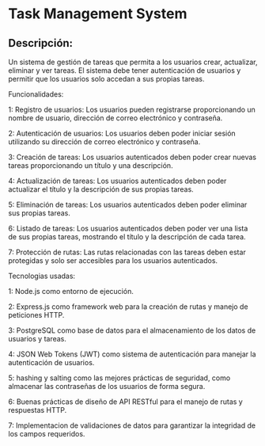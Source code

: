 # Task Management System

## Descripción:

Un sistema de gestión de tareas que permita a los usuarios crear, actualizar, eliminar y ver tareas. El sistema debe tener autenticación de usuarios y permitir que los usuarios solo accedan a sus propias tareas.

Funcionalidades:

1: Registro de usuarios: Los usuarios pueden registrarse proporcionando un nombre de usuario, dirección de correo electrónico y contraseña.

2: Autenticación de usuarios: Los usuarios deben poder iniciar sesión utilizando su dirección de correo electrónico y contraseña.

3: Creación de tareas: Los usuarios autenticados deben poder crear nuevas tareas proporcionando un título y una descripción.

4: Actualización de tareas: Los usuarios autenticados deben poder actualizar el título y la descripción de sus propias tareas.

5: Eliminación de tareas: Los usuarios autenticados deben poder eliminar sus propias tareas.

6: Listado de tareas: Los usuarios autenticados deben poder ver una lista de sus propias tareas, mostrando el título y la descripción de cada tarea.

7: Protección de rutas: Las rutas relacionadas con las tareas deben estar protegidas y solo ser accesibles para los usuarios autenticados.

Tecnologias usadas:

1: Node.js como entorno de ejecución.

2: Express.js como framework web para la creación de rutas y manejo de peticiones HTTP.

3: PostgreSQL como base de datos para el almacenamiento de los datos de usuarios y tareas.

4: JSON Web Tokens (JWT) como sistema de autenticación para manejar la autenticación de usuarios.

5: hashing y salting como las mejores prácticas de seguridad, como almacenar las contraseñas de los usuarios de forma segura.

6: Buenas prácticas de diseño de API RESTful para el manejo de rutas y respuestas HTTP.

7: Implementacion de validaciones de datos para garantizar la integridad de los campos requeridos.
